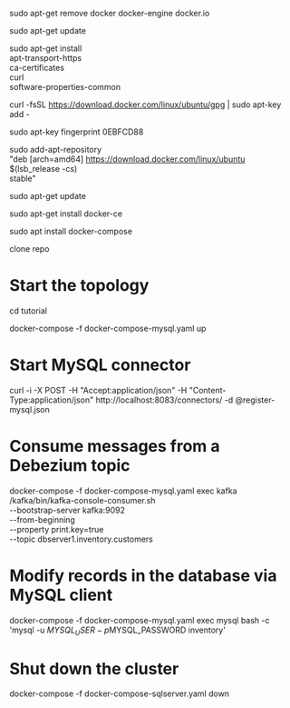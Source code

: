 sudo apt-get remove docker docker-engine docker.io

sudo apt-get update


sudo apt-get install \
    apt-transport-https \
    ca-certificates \
    curl \
    software-properties-common



curl -fsSL https://download.docker.com/linux/ubuntu/gpg | sudo apt-key add -

sudo apt-key fingerprint 0EBFCD88


sudo add-apt-repository \
   "deb [arch=amd64] https://download.docker.com/linux/ubuntu \
   $(lsb_release -cs) \
   stable"


sudo apt-get update



sudo apt-get install docker-ce


sudo apt install docker-compose


clone repo 
# Start the topology 
cd tutorial 

docker-compose -f docker-compose-mysql.yaml up

# Start MySQL connector
curl -i -X POST -H "Accept:application/json" -H  "Content-Type:application/json" http://localhost:8083/connectors/ -d @register-mysql.json

# Consume messages from a Debezium topic
docker-compose -f docker-compose-mysql.yaml exec kafka /kafka/bin/kafka-console-consumer.sh \
    --bootstrap-server kafka:9092 \
    --from-beginning \
    --property print.key=true \
    --topic dbserver1.inventory.customers

# Modify records in the database via MySQL client
docker-compose -f docker-compose-mysql.yaml exec mysql bash -c 'mysql -u $MYSQL_USER -p$MYSQL_PASSWORD inventory'



# Shut down the cluster
docker-compose -f docker-compose-sqlserver.yaml down



